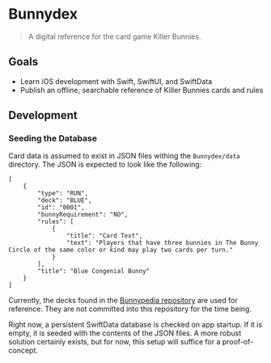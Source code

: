 # Bunnydex

> A digital reference for the card game Killer Bunnies.

## Goals

-   Learn iOS development with Swift, SwiftUI, and SwiftData
-   Publish an offline, searchable reference of Killer Bunnies cards and rules

## Development

### Seeding the Database

Card data is assumed to exist in JSON files withing the `Bunnydex/data` directory.
The JSON is expected to look like the following:

```
[
    {
        "type": "RUN",
        "deck": "BLUE",
        "id": "0001",
        "bunnyRequirement": "NO",
        "rules": [
            {
                "title": "Card Text",
                "text": "Players that have three bunnies in The Bunny Circle of the same color or kind may play two cards per turn."
            }
        ],
        "title": "Blue Congenial Bunny"
    }
]
```

Currently, the decks found in the [Bunnypedia repository](https://github.com/joshfriend/bunnypedia/blob/81e13219ebf8a38d85ce688c9f88acd4cf7c1cd6/database/deck01_blue.json)
are used for reference.
They are not committed into this repository for the time being.

Right now, a persistent SwiftData database is checked on app startup.
If it is empty, it is seeded with the contents of the JSON files.
A more robust solution certainly exists, but for now, this setup will suffice for a proof-of-concept.
